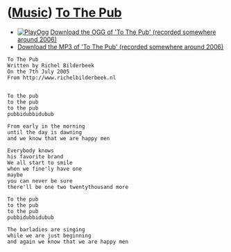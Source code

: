 # ([Music](Music.htm)) [To The Pub](SongToThePub.htm)

 * [![PlayOgg](http://static.fsf.org/playogg/Play_ogg_80x15.png "I support PlayOgg!")](http://playogg.org) [Download the OGG of 'To The Pub' (recorded somewhere around 2006)](CD05_20ToThePub.ogg)
 * [Download the MP3 of 'To The Pub' (recorded somewhere around 2006)](CD05_20ToThePub.mp3)


```
To The Pub
Written by Richel Bilderbeek
On the 7th July 2005
From http://www.richelbilderbeek.nl


To the pub
to the pub
to the pub 
pubbidubbidubub

From early in the morning
until the day is dawning
and we know that we are happy men

Everybody knows 
his favorite brand
We all start to smile
when we fine'ly have one
maybe
you can never be sure
there'll be one two twentythousand more

To the pub
to the pub
to the pub 
pubbidubbidubub

The barladies are singing
while we are just beginning
and again we know that we are happy men
```

